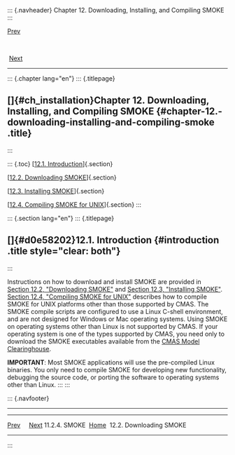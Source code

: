 ::: {.navheader}
Chapter 12. Downloading, Installing, and Compiling SMOKE
:::

[Prev](ch11s02s04.html) 

 

 [Next](ch12s02.html)

------------------------------------------------------------------------

::: {.chapter lang="en"}
::: {.titlepage}
<div>

<div>

[]{#ch_installation}Chapter 12. Downloading, Installing, and Compiling SMOKE {#chapter-12.-downloading-installing-and-compiling-smoke .title}
----------------------------------------------------------------------------

</div>

</div>
:::

::: {.toc}
[[12.1. Introduction](ch12.html#d0e58202)]{.section}

[[12.2. Downloading SMOKE](ch12s02.html)]{.section}

[[12.3. Installing SMOKE](ch12s03.html)]{.section}

[[12.4. Compiling SMOKE for UNIX](ch12s04.html)]{.section}
:::

::: {.section lang="en"}
::: {.titlepage}
<div>

<div>

[]{#d0e58202}12.1. Introduction {#introduction .title style="clear: both"}
-------------------------------

</div>

</div>
:::

Instructions on how to download and install SMOKE are provided in
[Section 12.2, "Downloading
SMOKE"](ch12s02.html "12.2. Downloading SMOKE") and [Section 12.3,
"Installing SMOKE"](ch12s03.html "12.3. Installing SMOKE").
[Section 12.4, "Compiling SMOKE for
UNIX"](ch12s04.html "12.4. Compiling SMOKE for UNIX") describes how to
compile SMOKE for UNIX platforms other than those supported by CMAS. The
SMOKE compile scripts are configured to use a Linux C-shell environment,
and are not designed for Windows or Mac operating systems. Using SMOKE
on operating systems other than Linux is not supported by CMAS. If your
operating system is one of the types supported by CMAS, you need only to
download the SMOKE executables available from the [CMAS Model
Clearinghouse](http://www.cmascenter.org/html/models.html).

**IMPORTANT**: Most SMOKE applications will use the pre-compiled Linux
binaries. You only need to compile SMOKE for developing new
functionality, debugging the source code, or porting the software to
operating systems other than Linux.
:::
:::

::: {.navfooter}

------------------------------------------------------------------------

  -------------------------- -------------------- --------------------------
  [Prev](ch11s02s04.html)                               [Next](ch12s02.html)
  11.2.4. SMOKE               [Home](index.html)     12.2. Downloading SMOKE
  -------------------------- -------------------- --------------------------
:::
